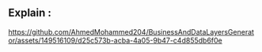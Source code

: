 
## Explain :

https://github.com/AhmedMohammed204/BusinessAndDataLayersGenerator/assets/149516109/d25c573b-acba-4a05-9b47-c4d855db6f0e


